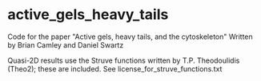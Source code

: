 # active_gels_heavy_tails
Code for the paper "Active gels, heavy tails, and the cytoskeleton"
Written by Brian Camley and Daniel Swartz

Quasi-2D results use the Struve functions written by T.P. Theodoulidis (Theo2); these are included. See license_for_struve_functions.txt


